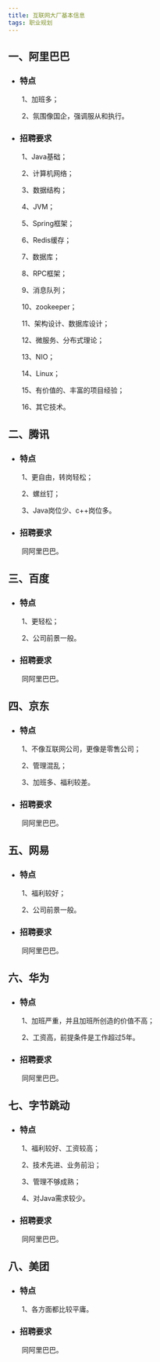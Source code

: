```yaml
---
title: 互联网大厂基本信息
tags: 职业规划
---
```


## 一、阿里巴巴

* ### 特点

　　1、加班多；

　　2、氛围像国企，强调服从和执行。

* ### 招聘要求

　　1、Java基础；

　　2、计算机网络；

　　3、数据结构；

　　4、JVM；

　　5、Spring框架；

　　6、Redis缓存；

　　7、数据库；

　　8、RPC框架；

　　9、消息队列；

　　10、zookeeper；

　　11、架构设计、数据库设计；

　　12、微服务、分布式理论；

　　13、NIO；

　　14、Linux；

　　15、有价值的、丰富的项目经验；

　　16、其它技术。

## 二、腾讯

* ### 特点

　　1、更自由，转岗轻松；

　　2、螺丝钉；

　　3、Java岗位少、c++岗位多。

* ### 招聘要求

　　同阿里巴巴。

## 三、百度

* ### 特点

　　1、更轻松；

　　2、公司前景一般。

* ### 招聘要求

　　同阿里巴巴。

## 四、京东

* ### 特点

　　1、不像互联网公司，更像是零售公司；

　　2、管理混乱；

　　3、加班多、福利较差。

* ### 招聘要求

　　同阿里巴巴。

## 五、网易

* ### 特点

　　1、福利较好；

　　2、公司前景一般。

* ### 招聘要求

　　同阿里巴巴。

## 六、华为

* ### 特点

　　1、加班严重，并且加班所创造的价值不高；

　　2、工资高，前提条件是工作超过5年。

* ### 招聘要求

　　同阿里巴巴。

## 七、字节跳动

* ### 特点

　　1、福利较好、工资较高；

　　2、技术先进、业务前沿；

　　3、管理不够成熟；

　　4、对Java需求较少。

* ### 招聘要求

　　同阿里巴巴。

## 八、美团

* ### 特点

　　1、各方面都比较平庸。

* ### 招聘要求

　　同阿里巴巴。